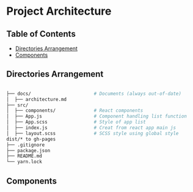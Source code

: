 # Project Architecture

## Table of Contents
- [Directories Arrangement](#directories-arrangement)
- [Components](#components)

## Directories Arrangement

```bash

├── docs/                       # Documents (always out-of-date)
│  ├── architecture.md
├── src/
│  ├── components/              # React components
│  ├── App.js                   # Component handling list function
│  ├── App.scss                 # Style of app list
│  ├── index.js                 # Creat from react app main js
│  ├── layout.scss              # SCSS style using global style
dist/* to gh-pages
├── .gitignore
├── package.json
├── README.md
└── yarn.lock
```


## Components


